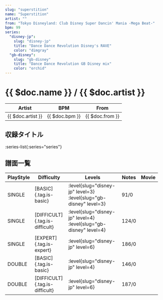 ```yaml
---
slug: "superstition"
name: "Superstition"
artist: ""
from: "Tokyo Disneyland: Club Disney Super Dancin' Mania -Mega Beat-"
bpm: 99
series:
  "disney-jp":
    slug: "disney-jp"
    title: "Dance Dance Revolution Disney's RAVE"
    color: "dimgray"
  "gb-disney":
    slug: "gb-disney"
    title: "Dance Dance Revolution GB Disney mix"
    color: "orchid"
---
```


# {{ $doc.name }} / {{ $doc.artist }}

|Artist|BPM|From|
|------|---|----|
|{{ $doc.artist }}|{{ $doc.bpm }}|{{ $doc.from }}|

## 収録タイトル

:series-list{:series="series"}

## 譜面一覧

|PlayStyle|Difficulty|Levels|Notes|Movie|
|---------|----------|------|-----|-----|
|SINGLE|[BASIC]{.tag.is-basic}|:level{slug="disney-jp" level=3} :level{slug="gb-disney" level=3}|91/0||
|SINGLE|[DIFFICULT]{.tag.is-difficult}|:level{slug="disney-jp" level=4} :level{slug="gb-disney" level=4}|124/0||
|SINGLE|[EXPERT]{.tag.is-expert}|:level{slug="disney-jp" level=6}|186/0||
|DOUBLE|[BASIC]{.tag.is-basic}|:level{slug="disney-jp" level=4}|146/0||
|DOUBLE|[DIFFICULT]{.tag.is-difficult}|:level{slug="disney-jp" level=6}|187/0||
